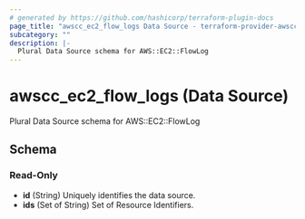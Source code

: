 ```yaml
---
# generated by https://github.com/hashicorp/terraform-plugin-docs
page_title: "awscc_ec2_flow_logs Data Source - terraform-provider-awscc"
subcategory: ""
description: |-
  Plural Data Source schema for AWS::EC2::FlowLog
---
```


# awscc_ec2_flow_logs (Data Source)

Plural Data Source schema for AWS::EC2::FlowLog



<!-- schema generated by tfplugindocs -->
## Schema

### Read-Only

- **id** (String) Uniquely identifies the data source.
- **ids** (Set of String) Set of Resource Identifiers.


